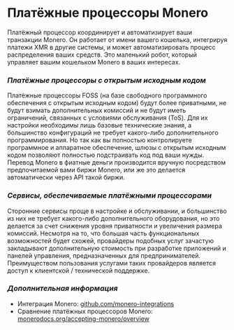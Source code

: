 # Платёжные процессоры Monero

Платёжный процессор координирует и автоматизирует ваши транзакции Monero. Он работает от имени вашего кошелька, интегрируя платежи XMR в другие системы, и может автоматизировать процесс распределения ваших средств. Это маленький робот, который управляет вашим кошельком Monero в ваших интересах.

### _Платёжные процессоры с открытым исходным кодом_

Платёжные процессоры FOSS (на базе свободного программного обеспечения с открытым исходным кодом) будут более приватными, не будут взимать дополнительных комиссий и не будут иметь ограничений, связанных с условиями обслуживания (ToS). Для их настройки необходимы лишь базовые технические знания, а большинство конфигураций не требует какого-либо дополнительного программирования. Но так как вы полностью контролируете программное и аппаратное обеспечение, шлюзы с открытым исходным кодом позволяют полностью подстраивать код под ваши нужды. Перевод Monero в фиатные деньги производится вручную посредством предпочитаемой вами биржи Monero, или же это делается автоматически через API такой биржи.

### _Сервисы, обеспечиваемые платёжными процессорами_

Сторонние сервисы проще в настройке и обслуживании, и большинство из них не требует какого-либо дополнительного оборудования, но это делается за счет снижения уровня приватности и увеличения размера комиссий. Несмотря на то, что большая часть функциональных возможностей будет схожей, провайдеры подобных услуг зачастую закладывают дополнительную стоимость при разработке приложений и панелей управления, предназначенных для предпринимателей. Преимуществом пользования услугами таких провайдеров является доступ к клиентской / технической поддержке.

### _Дополнительная информация_

- Интеграция Monero: [github.com/monero-integrations](https://github.com/monero-integrations)
- Сравнение платёжных процессоров Monero: [monerodocs.org/accepting-monero/overview](https://monerodocs.org/accepting-monero/overview/)
